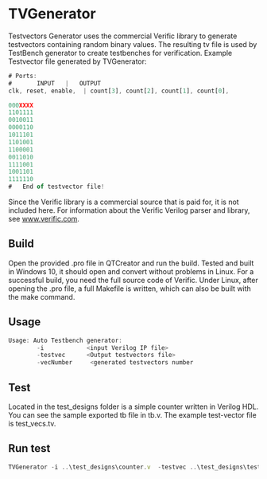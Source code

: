 
# TVGenerator

Testvectors Generator uses the commercial Verific library to generate testvectors containing random binary values. The resulting tv file is used by TestBench generator to create testbenches for verification.
Example Testvector file generated by TVGenerator:

```javascript
# Ports:
#		INPUT	|	OUTPUT 
clk, reset, enable,  | count[3], count[2], count[1], count[0],

000XXXX
1101111
0010011
0000110
1011101
1101001
1100001
0011010
1111001
1001101
1111110
#	End of testvector file! 

```
Since the Verific library is a commercial source that is paid for, it is not included here. For information about the Verific Verilog parser and library, see www.verific.com. 


## Build
Open the provided .pro file in QTCreator and run the build.
Tested and built in Windows 10, it should open and convert without problems in Linux.
For a successful build, you need the full source code of Verific.
Under Linux, after opening the .pro file, a full Makefile is written, which can also be built with the make command.
## Usage

```javascript
Usage: Auto Testbench generator:
        -i            <input Verilog IP file>
        -testvec      <Output testvectors file>
        -vecNumber     <generated testvectors number

```


## Test
Located in the test_designs folder is a simple counter written in Verilog HDL. 
You can see the sample exported tb file in tb.v.
The example test-vector file is test_vecs.tv.
## Run test
```javascript
TVGenerator -i ..\test_designs\counter.v  -testvec ..\test_designs\test_vectors.tv -vecNumber 10
```